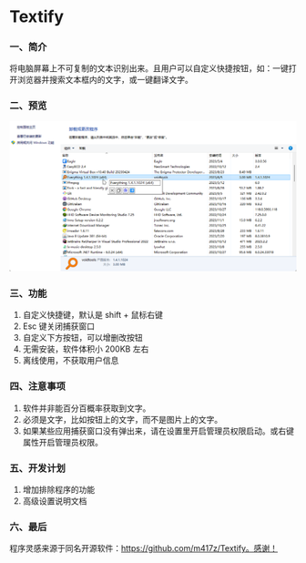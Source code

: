 ﻿# Textify

### 一、简介
将电脑屏幕上不可复制的文本识别出来。且用户可以自定义快捷按钮，如：一键打开浏览器并搜索文本框内的文字，或一键翻译文字。 

### 二、预览
![截图](screenshort/s1.png)

### 三、功能
1. 自定义快捷键，默认是 shift + 鼠标右键
2. Esc 键关闭捕获窗口
3. 自定义下方按钮，可以增删改按钮
4. 无需安装，软件体积小 200KB 左右
5. 离线使用，不获取用户信息


### 四、注意事项
1. 软件并非能百分百概率获取到文字。
2. 必须是文字，比如按钮上的文字，而不是图片上的文字。
3. 如果某些应用捕获窗口没有弹出来，请在设置里开启管理员权限启动。或右键属性开启管理员权限。

### 五、开发计划
1. 增加排除程序的功能
2. 高级设置说明文档

### 六、最后
程序灵感来源于同名开源软件：https://github.com/m417z/Textify。感谢！